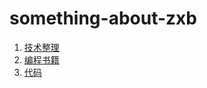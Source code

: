 # something-about-zxb

1. [技术整理](https://github.com/zhouXiaoBing/something-about-zxb/tree/master/programKnowledgeSummary)
2. [编程书籍](https://github.com/zhouXiaoBing/something-about-zxb/tree/master/xx_about_codeLanguage)
3. [代码](https://github.com/zhouXiaoBing/something-about-zxb/tree/master/code)

